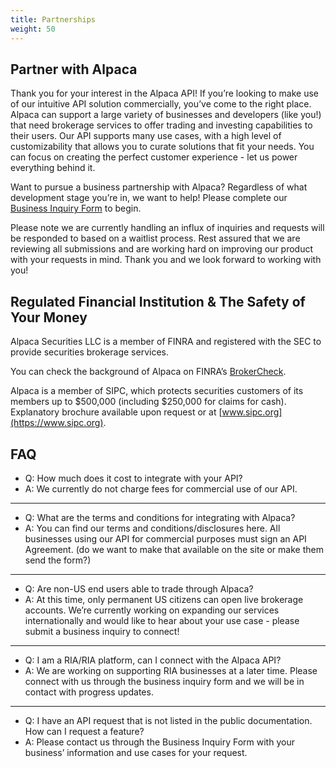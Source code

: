 ```yaml
---
title: Partnerships
weight: 50
---
```


## Partner with Alpaca
Thank you for your interest in the Alpaca API! If you’re looking to make use of our intuitive API solution commercially, you’ve come to the right place. Alpaca can support a large variety of businesses and developers (like you!) that need brokerage services to offer trading and investing capabilities to their users. Our API supports many use cases, with a high level of customizability that allows you to curate solutions that fit your needs. You can focus on creating the perfect customer experience - let us power everything behind it.

Want to pursue a business partnership with Alpaca? Regardless of what development stage you’re in, we want to help! Please complete our [Business Inquiry Form](http://linkhere.com) to begin.

Please note we are currently handling an influx of inquiries and requests will be responded to based on a waitlist process. Rest assured that we are reviewing all submissions and are working hard on improving our product with your requests in mind. Thank you and we look forward to working with you!



## Regulated Financial Institution & The Safety of Your Money

Alpaca Securities LLC is a member of FINRA and registered with the SEC to provide securities brokerage services.

You can check the background of Alpaca on FINRA’s [BrokerCheck](https://brokercheck.finra.org/firm/summary/288202).

Alpaca is a member of SIPC, which protects securities customers of its members up to $500,000 (including $250,000 for
claims for cash). Explanatory brochure available upon request or at [www.sipc.org](https://www.sipc.org).

## FAQ
- Q: How much does it cost to integrate with your API?
- A: We currently do not charge fees for commercial use of our API.

---

- Q: What are the terms and conditions for integrating with Alpaca?
- A: You can find our terms and conditions/disclosures here. All businesses using our API for commercial purposes must sign an API Agreement. (do we want to make that available on the site or make them send the form?)

---


- Q: Are non-US end users able to trade through Alpaca?
- A: At this time, only permanent US citizens can open live brokerage accounts. We’re currently working on expanding our services internationally and would like to hear about your use case - please submit a business inquiry to connect!

---

- Q: I am a RIA/RIA platform, can I connect with the Alpaca API?
- A: We are working on supporting RIA businesses at a later time. Please connect with us through the business inquiry form and we will be in contact with progress updates.

---

- Q: I have an API request that is not listed in the public documentation. How can I request a feature?
- A: Please contact us through the Business Inquiry Form with your business’ information and use cases for your request.
